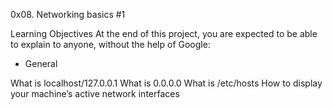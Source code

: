 0x08. Networking basics #1

Learning Objectives
At the end of this project, you are expected to be able to explain to anyone, without the help of Google:

- General

What is localhost/127.0.0.1
What is 0.0.0.0
What is /etc/hosts
How to display your machine’s active network interfaces
